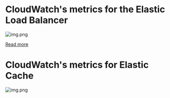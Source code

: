 # CloudWatch's metrics for the Elastic Load Balancer

![img.png](https://www.splunk.com/content/dam/splunk-blogs/signalfx-assets/blog-images/ELB-CloudWatch-1024x457.png)

[Read more](https://docs.aws.amazon.com/elasticloadbalancing/latest/application/load-balancer-cloudwatch-metrics.html)

# CloudWatch's metrics for Elastic Cache

![img.png](https://d2908q01vomqb2.cloudfront.net/887309d048beef83ad3eabf2a79a64a389ab1c9f/2019/07/26/ClusterModeElasticache10.png)